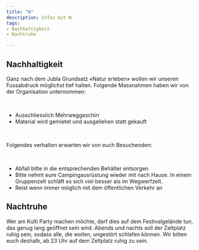 ```yaml
---
title: "N"
description: Infos mit N
tags:
- Nachhaltigkeit
- Nachtruhe

---
```


## Nachhaltigkeit

Ganz nach dem Jubla Grundsatz «Natur erleben» wollen wir unseren Fussabdruck möglichst tief halten. Folgende Massnahmen haben wir von der Organisation unternommen:

<br/>

* Ausschliesslich Mehrweggeschirr
* Material wird gemietet und ausgeliehen statt gekauft

<br/>

Folgendes verhalten erwarten wir von euch Besuchenden:

<br/>

* Abfall bitte in die entsprechenden Behälter entsorgen
* Bitte nehmt eure Campingausrüstung wieder mit nach Hause. In einem Gruppenzelt schläft es sich viel besser als im Wegwerfzelt.
* Reist wenn immer möglich mit dem öffentlichen Verkehr an

## Nachtruhe

Wer am Kulti Party machen möchte, darf dies auf dem Festivalgelände tun, das genug lang geöffnet sein wird. Abends und nachts soll der Zeltplatz ruhig sein, sodass alle, die wollen, ungestört schlafen können. Wir bitten euch deshalb, ab 23 Uhr auf dem Zeltplatz ruhig zu sein.